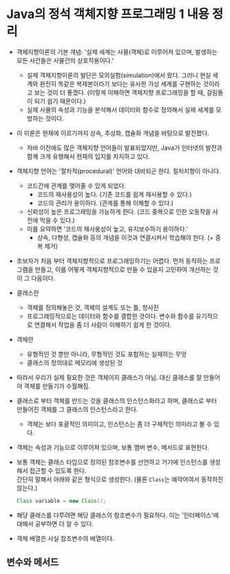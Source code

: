 # Java의 정석 객체지향 프로그래밍 1 내용 정리

- 객체지향이론의 기본 개념: '실제 세계는 사물(객체)로 이루어져 있으며, 발생하는 모든 사건들은 사물간의 상호작용이다.'
  - 실제 객체지향이론의 발단은 모의실험(simulation)에서 왔다. 그러니 현실 세계와 완전히 똑같은 복제본이라기 보다는 유사한 가상 세계를 구현하는 것이라고 보는 것이 더 좋겠다. (이렇게 이해하면 객체지향 프로그래밍을 할 때, 걸림돌이 되기 쉽기 때문이다.)
  - 실제 사물의 속성과 기능을 분석해서 데이터와 함수로 정의해서 실제 세계를 모방하는 것이다.
- 이 이론은 현재에 이르기까지 상속, 추상화, 캡슐화 개념을 바탕으로 발전했다.
  - 자바 이전에도 많은 객체지향 언어들이 발표되었지만, Java가 인터넷의 발전과 함께 크게 유행해서 현재의 입지를 차지하고 있다.
- 객체지향 언어는 '절차적(procedural)' 언어와 대비되곤 한다. 절차지향이 아니다.
  - 코드간에 관계를 맺어줄 수 있게 되었다.
    - 코드의 재사용성이 높다. (기존 코드를 쉽게 재사용할 수 있다.)
    - 코드의 관리가 용이하다. (관게를 통해 이해할 수 있다.)
  - 신뢰성이 높은 프로그래밍을 가능하게 한다. (코드 중복으로 인한 오동작을 사전에 막을 수 있다.)
  - 이를 요약하면 '코드의 재사용성이 높고, 유지보수하기 용이하다.'
    - 상속, 다형성, 캡슐화 등의 개념을 이것과 연결시켜서 학습해야 한다. (+ 중복 제거)
- 초보자가 처음 부터 객체지향적으로 프로그래밍하기는 어렵다. 먼저 동작하는 프로그램을 만들고, 이를 어떻게 객체지향적으로 만들 수 있을지 고민하여 개선하는 것이 그 다음이다.
- 클래스란
  - 객체를 정의해놓은 것, 객체의 설계도 또는 틀, 청사진
  - 프로그래밍적으로는 데이터와 함수를 결합한 것이다. 변수와 함수를 유기적으로 연결해서 작업을 좀 더 사람이 이해하기 쉽게 한 것이다.
- 객체란
  - 유형적인 것 뿐만 아니라, 무형적인 것도 포함하는 실재하는 무엇
  - 클래스의 정의대로 메모리에 생성된 것
- 따라서 우리가 실제 필요한 것은 객체이지 클래스가 아님. 대신 클래스를 잘 만들어야 객체를 만들기가 수월해짐.
- 클래스로 부터 객체를 만드는 것을 클래스의 인스턴스화라고 하며, 클래스로 부터 만들어진 객체를 그 클래스의 인스턴스라고 한다.
  - 객체는 보다 포괄적인 의미이고, 인스턴스는 좀 더 구체적인 의미라고 볼 수 있다.
- 객체는 속성과 기능으로 이루어져 있으며, 보통 멤버 변수, 메서드로 표현한다.
- 보통 객체는 클래스 타입으로 정의된 참조변수를 선언하고 거기에 인스턴스를 생성해서 접근할 수 있도록 한다.  
  간단히 말해서 아래와 같은 형식으로 생성한다. (물론 `Class`는 예약어여서 동작하진 않는다.)

  ```java
  Class variable = new Class();
  ```

- 해당 클래스를 다루려면 해당 클래스의 참조변수가 필요하다. 이는 '인터페이스'에 대해서 공부하면 더 알 수 있다.
- 객체 배열은 사실 참조변수의 배열이다.

## 변수와 메서드
